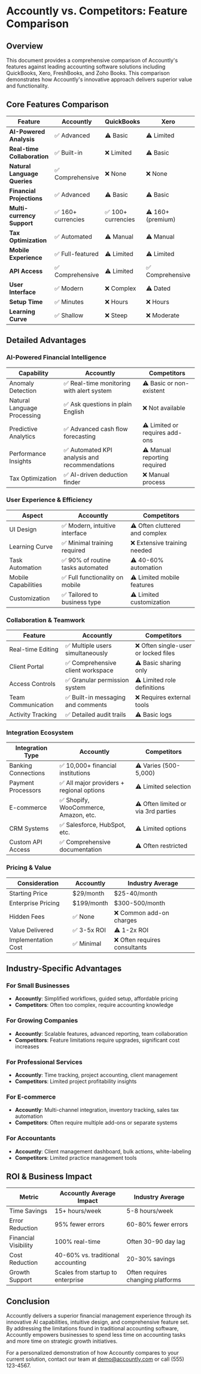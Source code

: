
# Accountly vs. Competitors: Feature Comparison

## Overview

This document provides a comprehensive comparison of Accountly's features against leading accounting software solutions including QuickBooks, Xero, FreshBooks, and Zoho Books. This comparison demonstrates how Accountly's innovative approach delivers superior value and functionality.

## Core Features Comparison

| Feature | Accountly | QuickBooks | Xero | FreshBooks | Zoho Books |
|---------|-----------|------------|------|------------|-----------|
| **AI-Powered Analysis** | ✅ Advanced | ⚠️ Basic | ⚠️ Limited | ❌ None | ⚠️ Limited |
| **Real-time Collaboration** | ✅ Built-in | ❌ Limited | ⚠️ Basic | ❌ Limited | ⚠️ Basic |
| **Natural Language Queries** | ✅ Comprehensive | ❌ None | ❌ None | ❌ None | ⚠️ Basic |
| **Financial Projections** | ✅ Advanced | ⚠️ Basic | ⚠️ Basic | ❌ None | ⚠️ Basic |
| **Multi-currency Support** | ✅ 160+ currencies | ✅ 100+ currencies | ⚠️ 160+ (premium) | ⚠️ Limited | ✅ 180+ currencies |
| **Tax Optimization** | ✅ Automated | ⚠️ Manual | ⚠️ Manual | ❌ Limited | ⚠️ Manual |
| **Mobile Experience** | ✅ Full-featured | ⚠️ Limited | ⚠️ Limited | ⚠️ Limited | ✅ Full-featured |
| **API Access** | ✅ Comprehensive | ⚠️ Limited | ✅ Comprehensive | ⚠️ Limited | ✅ Comprehensive |
| **User Interface** | ✅ Modern | ❌ Complex | ⚠️ Dated | ✅ Simple | ⚠️ Functional |
| **Setup Time** | ✅ Minutes | ❌ Hours | ❌ Hours | ⚠️ Variable | ❌ Hours |
| **Learning Curve** | ✅ Shallow | ❌ Steep | ❌ Moderate | ⚠️ Moderate | ❌ Moderate |

## Detailed Advantages

### AI-Powered Financial Intelligence

| Capability | Accountly | Competitors |
|------------|-----------|-------------|
| Anomaly Detection | ✅ Real-time monitoring with alert system | ⚠️ Basic or non-existent |
| Natural Language Processing | ✅ Ask questions in plain English | ❌ Not available |
| Predictive Analytics | ✅ Advanced cash flow forecasting | ⚠️ Limited or requires add-ons |
| Performance Insights | ✅ Automated KPI analysis and recommendations | ⚠️ Manual reporting required |
| Tax Optimization | ✅ AI-driven deduction finder | ❌ Manual process |

### User Experience & Efficiency

| Aspect | Accountly | Competitors |
|--------|-----------|-------------|
| UI Design | ✅ Modern, intuitive interface | ⚠️ Often cluttered and complex |
| Learning Curve | ✅ Minimal training required | ❌ Extensive training needed |
| Task Automation | ✅ 90% of routine tasks automated | ⚠️ 40-60% automation |
| Mobile Capabilities | ✅ Full functionality on mobile | ⚠️ Limited mobile features |
| Customization | ✅ Tailored to business type | ⚠️ Limited customization |

### Collaboration & Teamwork

| Feature | Accountly | Competitors |
|---------|-----------|-------------|
| Real-time Editing | ✅ Multiple users simultaneously | ❌ Often single-user or locked files |
| Client Portal | ✅ Comprehensive client workspace | ⚠️ Basic sharing only |
| Access Controls | ✅ Granular permission system | ⚠️ Limited role definitions |
| Team Communication | ✅ Built-in messaging and comments | ❌ Requires external tools |
| Activity Tracking | ✅ Detailed audit trails | ⚠️ Basic logs |

### Integration Ecosystem

| Integration Type | Accountly | Competitors |
|------------------|-----------|-------------|
| Banking Connections | ✅ 10,000+ financial institutions | ⚠️ Varies (500-5,000) |
| Payment Processors | ✅ All major providers + regional options | ⚠️ Limited selection |
| E-commerce | ✅ Shopify, WooCommerce, Amazon, etc. | ⚠️ Often limited or via 3rd parties |
| CRM Systems | ✅ Salesforce, HubSpot, etc. | ⚠️ Limited options |
| Custom API Access | ✅ Comprehensive documentation | ⚠️ Often restricted |

### Pricing & Value

| Consideration | Accountly | Industry Average |
|---------------|-----------|-----------------|
| Starting Price | $29/month | $25-40/month |
| Enterprise Pricing | $199/month | $300-500/month |
| Hidden Fees | ✅ None | ❌ Common add-on charges |
| Value Delivered | ✅ 3-5x ROI | ⚠️ 1-2x ROI |
| Implementation Cost | ✅ Minimal | ❌ Often requires consultants |

## Industry-Specific Advantages

### For Small Businesses
- **Accountly**: Simplified workflows, guided setup, affordable pricing
- **Competitors**: Often too complex, require accounting knowledge

### For Growing Companies
- **Accountly**: Scalable features, advanced reporting, team collaboration
- **Competitors**: Feature limitations require upgrades, significant cost increases

### For Professional Services
- **Accountly**: Time tracking, project accounting, client management
- **Competitors**: Limited project profitability insights

### For E-commerce
- **Accountly**: Multi-channel integration, inventory tracking, sales tax automation
- **Competitors**: Often require multiple add-ons or separate systems

### For Accountants
- **Accountly**: Client management dashboard, bulk actions, white-labeling
- **Competitors**: Limited practice management tools

## ROI & Business Impact

| Metric | Accountly Average Impact | Industry Average |
|--------|--------------------------|------------------|
| Time Savings | 15+ hours/week | 5-8 hours/week |
| Error Reduction | 95% fewer errors | 60-80% fewer errors |
| Financial Visibility | 100% real-time | Often 30-90 day lag |
| Cost Reduction | 40-60% vs. traditional accounting | 20-30% savings |
| Growth Support | Scales from startup to enterprise | Often requires changing platforms |

## Conclusion

Accountly delivers a superior financial management experience through its innovative AI capabilities, intuitive design, and comprehensive feature set. By addressing the limitations found in traditional accounting software, Accountly empowers businesses to spend less time on accounting tasks and more time on strategic growth initiatives.

For a personalized demonstration of how Accountly compares to your current solution, contact our team at demo@accountly.com or call (555) 123-4567.

